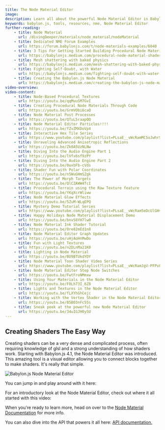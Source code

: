 ```yaml
---
title: The Node Material Editor
image: 
description: Learn all about the powerful Node Material Editor in Babylon.js.
keywords: babylon.js, tools, resources, nme, Node Material Editor
further-reading:
    - title: Node Material
      url: /divingDeeper/materials/node_material/nodeMaterial
    - title: Dedicated NME Forum Examples
      url: https://forum.babylonjs.com/t/node-materials-examples/6048
    - title: 3 Tips For Getting Started Building Procedural Node Material Shaders
      url: https://babylonjs.medium.com/procedural-node-material-shaders-3-tips-for-getting-started-4089c1832dfc
    - title: Mesh shattering with baked physics
      url: https://babylonjs.medium.com/mesh-shattering-with-baked-physics-5b3f8f381743
    - title: Fighting Self-Doubt, with Water
      url: https://babylonjs.medium.com/fighting-self-doubt-with-water-3b1509218009
    - title: Creating the Babylon.js Node Material
      url: https://babylonjs.medium.com/creating-the-babylon-js-node-material-6893b3abe4df
video-overview:
video-content:
    - title: Node-Based Procedural Textures
      url: https://youtu.be/qqMuuSM7GvI
    - title: Creating Procedural Node Materials Through Code
      url: https://youtu.be/GrmVObi6caQ
    - title: Node Material Post Processes
      url: https://youtu.be/QTuL5raapQQ
    - title: Node Material Editor Particles!!!!
      url: https://youtu.be/fZvZMXDoVp4
    - title: Interactive Hex Tile Series
      url: https://www.youtube.com/playlist?list=PLsaE__vWcRamMC5oJwhrSj3x3jT9TWOPB
    - title: Unraveling Advanced Anisotropic Reflections
      url: https://youtu.be/Zk0A5UzNLNw
    - title: Diving Into the Audio Engine Part 1
      url: https://youtu.be/lVfx6sf9zPY
    - title: Diving Into the Audio Engine Part 2
      url: https://youtu.be/0uxbFb-cVds
    - title: Shader Fun with Polar Coordinates
      url: https://youtu.be/n5WuGHmSZgk
    - title: The Power of Morph Targets
      url: https://youtu.be/QlCZAWW4TcI
    - title: Procedural Terrain using the Raw Texture feature
      url: https://youtu.be/YKqXcrWliww
    - title: Node Material Glow Effects
      url: https://youtu.be/5ZuM-WLqEPQ
    - title: Mystery Demo Tutorial Series
      url: https://www.youtube.com/playlist?list=PLsaE__vWcRam5eDcUlGHvylTaATXCAQnC
    - title: Happy Holidays Node Material Displacement Demo
      url: https://youtu.be/bnv58YH7lw0
    - title: Node Material Ink Shader Tutorial
      url: https://youtu.be/0re82mEd1n8
    - title: Node Material Editor Graph Updates
      url: https://youtu.be/uHjAoHnMwDo
    - title: Fun with Light Textures
      url: https://youtu.be/n2DLnMa21K0
    - title: Lighting in Node Material
      url: https://youtu.be/BU9BTUkdYDY
    - title: Node Material Toon Shader Video Series
      url: https://www.youtube.com/playlist?list=PLsaE__vWcRamJgV-PFPvFNgRZEjbu4Muj
    - title: Node Material Editor Step Node Switches
      url: https://youtu.be/FwtFroNMmxw
    - title: Using Your Materials in the Node Material Editor
      url: https://youtu.be/F0Lh73I_6Z8
    - title: Lights and Textures in the Node Material Editor
      url: https://youtu.be/fLXYhGhCejc
    - title: Working with the Vertex Shader in the Node Material Editor
      url: https://youtu.be/B5BO3nFc55s
    - title: Sneak peek at the powerful new Node Material Editor
      url: https://youtu.be/34uIGJH0ySU
---
```


## Creating Shaders The Easy Way

Creating shaders can be a very dense and complicated process, often requiring knowledge of glsl and a strong understanding of how shaders work. Starting with Babylon.js 4.1, the Node Material Editor was introduced. This amazing tool is a visual editor allowing you to connect blocks together to make shaders. It's really that simple. 

<img src="/img/how_to/Materials/nme1.jpg" title="Babylon.js Node Material Editor"/>

You can jump in and play around with it here: <nme id="" title="Node Material Editor" description="The starting basic template for creating Node Materials."/>

For an introductory look at the Node Material Editor, check out where it all started with this video:

<Youtube id="34uIGJH0ySU"/>

When you're ready to learn more, head on over to the [Node Material Documentation](/divingDeeper/materials/node_material/nodeMaterial) for more info.

You can also dive into the API that powers it all here: [API documentation.](/typedoc/classes/babylon.nodematerial)